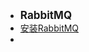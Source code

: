 - <font style="font-weight:bold;font-size:17px;">RabbitMQ</font>
- [安装RabbitMQ](消息队列/RabbitMQ/安装RabbitMQ)
- 

